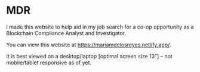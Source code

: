 # MDR

I made this website to help aid in my job search for a co-op opportunity as a Blockchain Compliance Analyst and Investigator.

You can view this website at https://mariamdelosreyes.netlify.app/.

It is best viewed on a desktop/laptop [optimal screen size 13”] – not mobile/tablet responsive as of yet.
